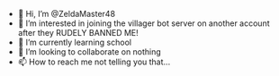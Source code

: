 - 👋 Hi, I’m @ZeldaMaster48
- 👀 I’m interested in joining the villager bot server on another account after they RUDELY BANNED ME!
- 🌱 I’m currently learning school
- 💞️ I’m looking to collaborate on nothing
- 📫 How to reach me not telling you that...

<!---
ZeldaMaster48/ZeldaMaster48 is a ✨ special ✨ repository because its `README.md` (this file) appears on your GitHub profile.
You can click the Preview link to take a look at your changes.
--->
